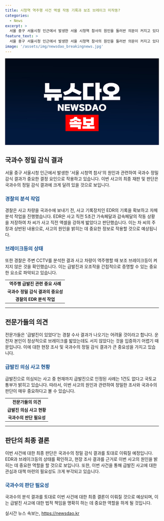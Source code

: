 ```yaml
---
title: 시청역 역주행 사건 액셀 작동 기록과 보조 브레이크 미작동?
categories:
  - News
excerpt: >
  서울 중구 서울시청 인근에서 발생한 서울 시청역 참사의 원인을 둘러싼 의문이 커지고 있다. 가해 운전자의 급발진 주장과 어긋나는 정황이 드러나면서 경찰은 국과수 정밀 감식을 통해 최종 결론을 내릴 예정이다. 경찰은 사고 차량의 사고기록장치를 분석한 결과 차 씨의 주장과 다르게 액셀을 강하게 밟았다는 판단을 전했으며, 브레이크등과 관련된 추가적인 사실도 확인되었다. 전문가들은 급발진으로 인정되는 경우가 드물다며 차 씨가 혐의를 벗을 가능성이 희박하다고 전망하고 있다. 경찰은 국과수의 분석 결과를 기다리고 있는 상황이다. (총 단어 수: 150)
feature_text: >
  서울 중구 서울시청 인근에서 발생한 서울 시청역 참사의 원인을 둘러싼 의문이 커지고 있다. 가해 운전자의 급발진 주장과 어긋나는 정황이 드러나면서 경찰은 국과수 정밀 감식을 통해 최종 결론을 내릴 예정이다. 경찰은 사고 차량의 사고기록장치를 분석한 결과 차 씨의 주장과 다르게 액셀을 강하게 밟았다는 판단을 전했으며, 브레이크등과 관련된 추가적인 사실도 확인되었다. 전문가들은 급발진으로 인정되는 경우가 드물다며 차 씨가 혐의를 벗을 가능성이 희박하다고 전망하고 있다. 경찰은 국과수의 분석 결과를 기다리고 있는 상황이다. (총 단어 수: 150)
image: '/assets/img/newsdao_breakingnews.jpg'
---
```


<p><img src="/assets/img/newsdao_breakingnews.jpg" alt="implanttips 속보" /></p>

<h2 data-ke-size="size26">국과수 정밀 감식 결과</h2>

<p data-ke-size="size16">서울 중구 서울시청 인근에서 발생한 '서울 시청역 참사'의 원인과 관련하여 국과수 정밀 감식 결과가 중요한 결정 요인으로 작용하고 있습니다. 이번 사고의 최종 재판 및 판단은 국과수의 정밀 감식 결과에 크게 달려 있을 것으로 보입니다.</p>

<h3><b><span style="color: #1a5490;">경찰의 분석 작업</span></b></h3>

<p data-ke-size="size16">경찰은 사고 차량을 국과수에 보내기 전, 사고 기록장치인 EDR의 기록을 확보하고 자체 분석 작업을 진행했습니다. EDR은 사고 직전 5초간 가속페달과 감속페달의 작동 상황을 저장하여 차 씨가 사고 직전 액셀을 강하게 밟았다고 판단했습니다. 이는 차 씨의 주장과 상반된 내용으로, 사고의 원인을 밝히는 데 중요한 정보로 작용할 것으로 예상됩니다.</p>

<h3><b><span style="color: #1a5490;">브레이크등의 상태</span></b></h3>

<p data-ke-size="size16">또한 경찰은 주변 CCTV를 분석한 결과 사고 차량이 역주행할 때 보조 브레이크등이 켜지지 않은 것을 확인했습니다. 이는 급발진과 오조작을 간접적으로 증명할 수 있는 중요한 요소로 파악되고 있습니다.</p>

<table>
    <tr>
        <td style="text-align: center; height: 17px;"><b>역주행 급발진 관련 중요 사례</b></td>
    </tr>
    <tr>
        <td style="text-align: center; height: 17px;"><b>국과수 정밀 감식 결과의 중요성</b></td>
    </tr>
    <tr>
        <td style="text-align: center; height: 17px;"><b>경찰의 EDR 분석 작업</b></td>
    </tr>
</table>

<hr> 

<h2 data-ke-size="size26">전문가들의 의견</h2>

<p data-ke-size="size16">전문가들은 '급발진이 있었다'는 경찰 수사 결과가 나오기는 어려울 것이라고 합니다. 운전자 본인이 정상적으로 브레이크를 밟았는데도 서지 않았다는 것을 입증하기 어렵기 때문입니다. 이에 대한 현장 조사 및 국과수의 정밀 감식 결과가 큰 중요성을 가지고 있습니다.</p>

<h3><b><span style="color: #1a5490;">급발진 의심 사고 현황</span></b></h3>

<p data-ke-size="size16">급발진으로 의심되는 사고 중 현재까지 급발진으로 인정된 사례는 1건도 없다고 국토교통부가 밝히고 있습니다. 따라서, 이번 사고의 원인과 관련하여 정밀한 조사와 국과수의 판단이 매우 중요하다고 볼 수 있습니다.</p>

<table>
    <tr>
        <td style="text-align: center; height: 17px;"><b>전문가들의 의견</b></td>
    </tr>
    <tr>
        <td style="text-align: center; height: 17px;"><b>급발진 의심 사고 현황</b></td>
    </tr>
    <tr>
        <td style="text-align: center; height: 17px;"><b>국과수의 판단 필요성</b></td>
    </tr>
</table>

<hr> 

<h2 data-ke-size="size26">판단의 최종 결론</h2>

<p data-ke-size="size16">이번 사건에 대한 최종 판단은 국과수의 정밀 감식 결과를 토대로 이뤄질 예정입니다. EDR과 브레이크등의 상태를 확인하고, 현장 조사 결과를 근거로 이번 사고의 원인을 밝히는 데 중요한 역할을 할 것으로 보입니다. 또한, 이번 사건을 통해 급발진 사고에 대한 관심과 대책 마련의 필요성도 크게 부각되고 있습니다.</p>

<h3><b><span style="color: #1a5490;">국과수의 판단 필요성</span></b></h3>

<p data-ke-size="size16">국과수의 분석 결과를 토대로 이번 사건에 대한 최종 결론이 이뤄질 것으로 예상되며, 이는 급발진 사고에 대한 법적 책임을 명확히 하는 데 중요한 역할을 하게 될 것입니다.</p>
실시간 뉴스 속보는, <a href="https://newsdao.kr" rel="dofollow">https://newsdao.kr</a>


